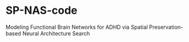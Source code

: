 # SP-NAS-code

Modeling Functional Brain Networks for ADHD via Spatial Preservation-based Neural Architecture Search
